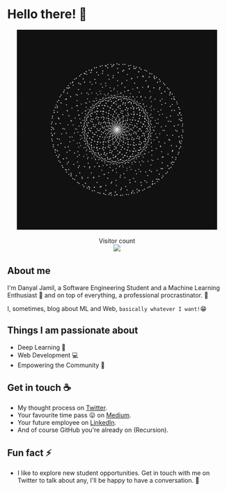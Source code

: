 # Hello there! :wave:

<p align="center"> 
	<img src="https://github.com/D3nii/D3nii/blob/master/resources/Ai.gif" alt="Hello world">
</p>

<p align="center"> 
  Visitor count<br>
  <img src="https://profile-counter.glitch.me/D3nii/count.svg" />
</p>

## About me

I'm Danyal Jamil, a Software Engineering Student and a Machine Learning Enthusiast :robot: and on top of everything, a professional procrastinator. 👻 

I, sometimes, blog about ML and Web, `basically whatever I want!`:grin:


## Things I am passionate about

- Deep Learning :robot:
- Web Development 💻
- Empowering the Community :muscle:

## Get in touch :coffee:

- My thought process on [Twitter](https://twitter.com/Danyal0_o).
- Your favourite time pass :stuck_out_tongue: on [Medium](https://medium.com/@D3nii).
- Your future employee on [LinkedIn](https://www.linkedin.com/in/d3ni/).
- And of course GitHub you're already on (Recursion).

## Fun fact :zap:

- I like to explore new student opportunities. Get in touch with me on Twitter to talk about any, I'll be happy to have a conversation. :pray:

<!--
D3nii/D3nii is a ✨ _special_ ✨ repository because its `README.md` (this file) appears on your GitHub profile and it's heavily inspired by sagar-viradiya's profile.

- The Gif is from https://www.google.com/url?sa=i&url=https%3A%2F%2Fwww.pinterest.com%2Fpin%2F233413193162889254%2F&psig=AOvVaw0QR6vHWLA5JMlARKVF8aYt&ust=1596118813062000&source=images&cd=vfe&ved=0CAIQjRxqFwoTCOiV6InU8uoCFQAAAAAdAAAAABAl
-->
